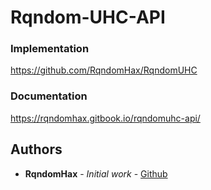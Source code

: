 # Rqndom-UHC-API

### Implementation
<https://github.com/RqndomHax/RqndomUHC>

### Documentation

<https://rqndomhax.gitbook.io/rqndomuhc-api/>

## Authors

* **RqndomHax** - *Initial work* - [Github](https://github.com/RqndomHax)
